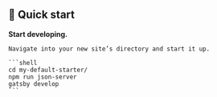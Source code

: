## 🚀 Quick start
  **Start developing.**

    Navigate into your new site’s directory and start it up.

    ```shell
    cd my-default-starter/
    npm run json-server
    gatsby develop
    ```
